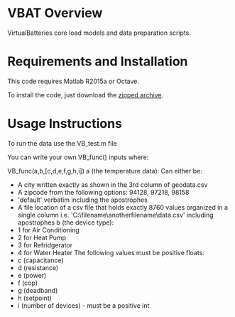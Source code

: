 # VBAT Overview

VirtualBatteries core load models and data preparation scripts.

# Requirements and Installation

This code requires Matlab R2015a or Octave.

To install the code, just download the [zipped archive](https://github.com/dpinney/VBAT/archive/master.zip).

# Usage Instructions

To run the data use the VB_test.m file

You can write your own VB_func() inputs where:

VB_func(a,b,[c,d,e,f,g,h,i])
a (the temperature data):
Can either be:
 - A city written exactly as shown in the 3rd column of geodata.csv
 - A zipcode from the following options: 94128, 97218, 98158
 - 'default' verbatim including the apostrophes
 - A file location of a csv file that holds exactly 8760 values organized in a single column i.e. 'C:\filename\anotherfilename\data.csv' including apostrophes
b (the device type):
 - 1 for Air Conditioning
 - 2 for Heat Pump
 - 3 for Refridgerator
 - 4 for Water Heater
The following values must be positive floats:
 - c (capacitance)
 - d (resistance)
 - e (power)
 - f (cop)
 - g (deadband)
 - h (setpoint)
 - i (number of devices) - must be a positive int
